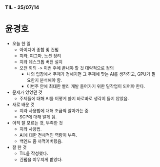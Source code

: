 ### TIL - 25/07/14

# 윤경호

* 오늘 한 일
  * 아이디어 종합 및 컨펌
  * 지라, 피그마, 노션 정리
  * 지라 데스크톱 버전 설치
  * 오전 회의 -> 이번 주에 끝내야 할 것 대략적으로 정의
    * 나의 입장에서 주제가 정해지면 그 주제에 맞는 AI를 생각하고, GPU가 필요한지 분석해야 함.
    * 이번주 안에 최대한 빨리 개발 들어가기 위한 밑작업이 되어야 한다.
* 문제가 있었던 것
  * 주제들에 대해 AI를 어떻게 쓸지 바로바로 생각이 들지 않았음.
* 새로 배운 것
  * 지라 사용법에 대해 조금씩 알아가는 중.
  * SCP에 대해 알게 됨.
* 아직 잘 모르는 것, 부족한 것
  * 지라 사용법.
  * AI에 대한 전체적인 역량이 부족.
  * 백엔드 좀 까먹어버렸음.
* 잘 한 것
  * TIL을 작성했다.
  * 컨펌을 야무지게 받았다.
